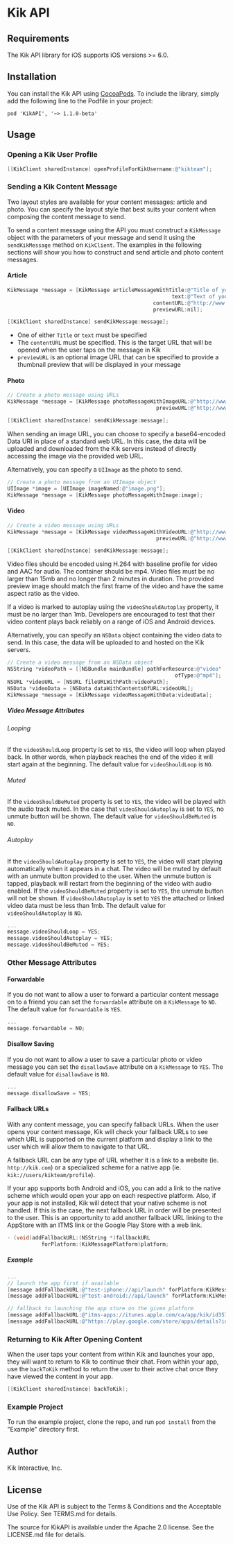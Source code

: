 # Kik API

## Requirements

The Kik API library for iOS supports iOS versions >= 6.0.

## Installation

You can install the Kik API using [CocoaPods](http://cocoapods.org). To include the library,
simply add the following line to the Podfile in your project:

    pod 'KikAPI', '~> 1.1.0-beta'

## Usage

### Opening a Kik User Profile

```objective-c
[[KikClient sharedInstance] openProfileForKikUsername:@"kikteam"];
```

### Sending a Kik Content Message

Two layout styles are available for your content messages: article and photo. You can specify the layout style that
best suits your content when composing the content message to send.

To send a content message using the API you must construct a `KikMessage` object with the parameters of your message
and send it using the `sendKikMessage` method on `KikClient`. The examples in the following sections will show you how
to construct and send article and photo content messages.

#### Article

```objective-c
KikMessage *message = [KikMessage articleMessageWithTitle:@"Title of your Article"
                                                     text:@"Text of your Article"
                                               contentURL:@"http://www.yourcontent.com/thecontent"
                                               previewURL:nil];

[[KikClient sharedInstance] sendKikMessage:message];
```

- One of either ```Title``` or ```text``` must be specified
- The ```contentURL``` must be specified. This is the target URL that will be opened when the user taps on the message in Kik
- ```previewURL``` is an optional image URL that can be specified to provide a thumbnail preview that will be displayed in your message

#### Photo

```objective-c
// Create a photo message using URLs
KikMessage *message = [KikMessage photoMessageWithImageURL:@"http://www.images.com/image.png"
                                                previewURL:@"http://www.images.com/image_preview.png"];

[[KikClient sharedInstance] sendKikMessage:message];
```

When sending an image URL, you can choose to specify a base64-encoded Data URI in place of a standard web URL. In this case, the data will be uploaded
and downloaded from the Kik servers instead of directly accessing the image via the provided web URL. 

Alternatively, you can specify a `UIImage` as the photo to send.

```objective-c
// Create a photo message from an UIImage object
UIImage *image = [UIImage imageNamed:@"image.png"];
KikMessage *message = [KikMessage photoMessageWithImage:image];
```

#### Video

```objective-c
// Create a video message using URLs
KikMessage *message = [KikMessage videoMessageWithVideoURL:@"http://www.videos.com/video.mp4"
                                                previewURL:@"http://www.videos.com/video_preview.png"];

[[KikClient sharedInstance] sendKikMessage:message];
```

Video files should be encoded using H.264 with baseline profile for video and AAC for audio. The container should be mp4. Video files must be no larger than 15mb and no longer than 2 minutes in duration. The provided preview image should match the first frame of the video and have the same aspect ratio as the video.

If a video is marked to autoplay using the `videoShouldAutoplay` property, it must be no larger than 1mb. Developers are encouraged to test that their video content plays back reliably on a range of iOS and Android devices. 

Alternatively, you can specify an `NSData` object containing the video data to send. In this case, the data will be uploaded to and hosted on the Kik servers.

```objective-c
// Create a video message from an NSData object
NSString *videoPath = [[NSBundle mainBundle] pathForResource:@"video"
													  ofType:@"mp4"]; 
NSURL *videoURL = [NSURL fileURLWithPath:videoPath];
NSData *videoData = [NSData dataWithContentsOfURL:videoURL];
KikMessage *message = [KikMessage videoMessageWithData:videoData];
```

##### Video Message Attributes

###### Looping
If the `videoShouldLoop` property is set to `YES`, the video will loop when played back. In other words, when playback reaches the end of the video it will start again at the beginning. The default value for `videoShouldLoop` is `NO`.

###### Muted
If the `videoShouldBeMuted` property is set to `YES`, the video will be played with the audio track muted. In the case that `videoShouldAutoplay` is set to `YES`, no unmute button will be shown. The default value for `videoShouldBeMuted` is `NO`.

###### Autoplay
If the `videoShouldAutoplay` property is set to `YES`, the video will start playing automatically when it appears in a chat. The video will be muted by default with an unmute button provided to the user. When the unmute button is tapped, playback will restart from the beginning of the video with audio enabled. If the `videoShouldBeMuted` property is set to `YES`, the unmute button will not be shown. If `videoShouldAutoplay` is set to `YES` the attached or linked video data must be less than 1mb. The default value for `videoShouldAutoplay` is `NO`.


```objective-c
...
message.videoShouldLoop = YES;
message.videoShouldAutoplay = YES;
message.videoShouldBeMuted = YES;
```

### Other Message Attributes

#### Forwardable

If you do not want to allow a user to forward a particular content message on to a friend you can set the `forwardable` attribute on a `KikMessage` to `NO`. The default value for `forwardable` is `YES`.

```objective-c
...
message.forwardable = NO;
```

#### Disallow Saving

If you do not want to allow a user to save a particular photo or video message you can set the `disallowSave` attribute on a `KikMessage` to `YES`. The default value for `disallowSave` is `NO`.

```objective-c
...
message.disallowSave = YES;
```

#### Fallback URLs

With any content message, you can specify fallback URLs. When the user opens your content message, Kik will check your fallback URLs to see which URL is supported on the current platform and display a link to the user which will allow them to navigate to that URL.

A fallback URL can be any type of URL whether it is a link to a website (ie. `http://kik.com`) or a specialized scheme for a native app (ie. `kik://users/kikteam/profile`).

If your app supports both Android and iOS, you can add a link to the native scheme which would open your app on each respective platform. Also, if your app is not installed, Kik will detect that your native scheme is not handled. If this is the case, the next fallback URL in order will be presented to the user. This is an opportunity to add another fallback URL linking to the AppStore with an ITMS link or the Google Play Store with a web link.

```objective-c
- (void)addFallbackURL:(NSString *)fallbackURL
           forPlatform:(KikMessagePlatform)platform;
```

##### Example

```objective-c
...
// launch the app first if available
[message addFallbackURL:@"test-iphone://api/launch" forPlatform:KikMessagePlatformiPhone];
[message addFallbackURL:@"test-android://api/launch" forPlatform:KikMessagePlatformAndroid];

// fallback to launching the app store on the given platform
[message addFallbackURL:@"itms-apps://itunes.apple.com/ca/app/kik/id357218860?mt=8" forPlatform:KikMessagePlatformiPhone];
[message addFallbackURL:@"https://play.google.com/store/apps/details?id=kik.android&hl=en" forPlatform:KikMessagePlatformAndroid];
```

### Returning to Kik After Opening Content

When the user taps your content from within Kik and launches your app, they will want to return to Kik to continue their chat. From within your app, use the `backToKik` method to return the user to their active chat once they have viewed the content in your app.

```objective-c
[[KikClient sharedInstance] backToKik];
```

### Example Project

To run the example project, clone the repo, and run `pod install` from the "Example" directory first.

## Author

Kik Interactive, Inc.

## License

Use of the Kik API is subject to the Terms & Conditions and the Acceptable Use Policy. See TERMS.md for details.

The source for KikAPI is available under the Apache 2.0 license. See the LICENSE.md file for details.

